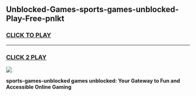 
## Unblocked-Games-sports-games-unblocked-Play-Free-pnlkt
<h3>
<a href="https://premium76.site?title=sports-games-unblocked&ref=18A">CLICK TO PLAY</a></h3>
<hr>

<h3>
<a href="https://premium76.site?title=sports-games-unblocked&ref=18A">CLICK 2 PLAY</a>
  
</h3>

<a href="https://premium76.site?title=sports-games-unblocked&ref=18A"><img src="https://clearcache.store/games.png"></a>


**sports-games-unblocked games unblocked: Your Gateway to Fun and Accessible Online Gaming**
